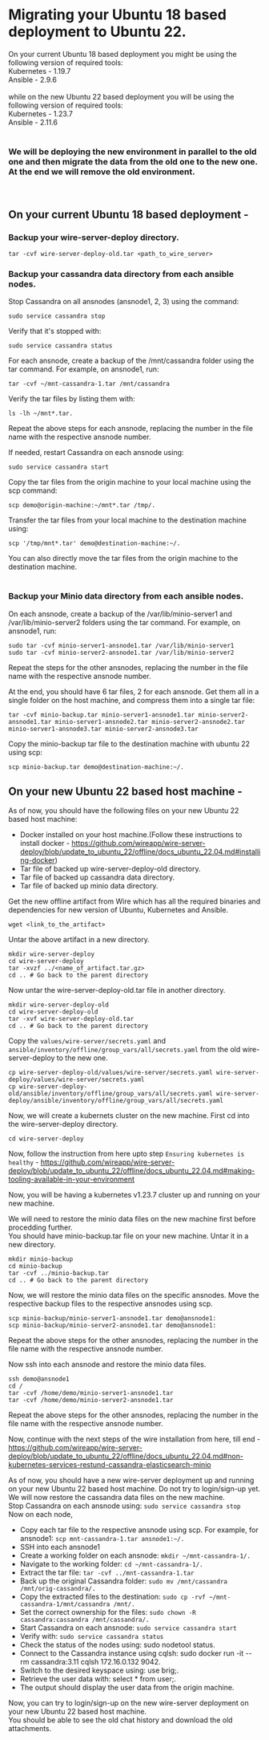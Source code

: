 # Migrating your Ubuntu 18 based deployment to Ubuntu 22.
On your current Ubuntu 18 based deployment you might be using the following version of required tools:
<br>Kubernetes - 1.19.7<br>
Ansible - 2.9.6
<br><br>
while on the new Ubuntu 22 based deployment you will be using the following version of required tools:
<br>Kubernetes - 1.23.7<br>
Ansible - 2.11.6
<br><br>
### We will be deploying the new environment in parallel to the old one and then migrate the data from the old one to the new one. At the end we will remove the old environment.
<br>

## On your current Ubuntu 18 based deployment -
### Backup your wire-server-deploy directory.
```
tar -cvf wire-server-deploy-old.tar <path_to_wire_server>
```


### Backup your cassandra data directory from each ansible nodes.

Stop Cassandra on all ansnodes (ansnode1, 2, 3) using the command: 
```
sudo service cassandra stop
```
Verify that it's stopped with:
```
sudo service cassandra status
```
For each ansnode, create a backup of the /mnt/cassandra folder using the tar command.
For example, on ansnode1, run: 
```
tar -cvf ~/mnt-cassandra-1.tar /mnt/cassandra
```
Verify the tar files by listing them with:
```
ls -lh ~/mnt*.tar.
```

Repeat the above steps for each ansnode, replacing the number in the file name with the respective ansnode number.

If needed, restart Cassandra on each ansnode using:
```
sudo service cassandra start
```

Copy the tar files from the origin machine to your local machine using the scp command:
```
scp demo@origin-machine:~/mnt*.tar /tmp/.
```

Transfer the tar files from your local machine to the destination machine using: 
```
scp '/tmp/mnt*.tar' demo@destination-machine:~/.
```

You can also directly move the tar files from the origin machine to the destination machine.<br><br>


### Backup your Minio data directory from each ansible nodes.
On each ansnode, create a backup of the /var/lib/minio-server1 and /var/lib/minio-server2 folders using the tar command. For example, on ansnode1, run:
```
sudo tar -cvf minio-server1-ansnode1.tar /var/lib/minio-server1
sudo tar -cvf minio-server2-ansnode1.tar /var/lib/minio-server2
```

Repeat the steps for the other ansnodes, replacing the number in the file name with the respective ansnode number.

At the end, you should have 6 tar files, 2 for each ansnode.
Get them all in a single folder on the host machine, and compress them into a single tar file:
```
tar -cvf minio-backup.tar minio-server1-ansnode1.tar minio-server2-ansnode1.tar minio-server1-ansnode2.tar minio-server2-ansnode2.tar minio-server1-ansnode3.tar minio-server2-ansnode3.tar
```

Copy the minio-backup tar file to the destination machine with ubuntu 22 using scp:
```
scp minio-backup.tar demo@destination-machine:~/.
```

## On your new Ubuntu 22 based host machine -
As of now, you should have the following files on your new Ubuntu 22 based host machine:
- Docker installed on your host machine.(Follow these instructions to install docker - https://github.com/wireapp/wire-server-deploy/blob/update_to_ubuntu_22/offline/docs_ubuntu_22.04.md#installing-docker)
- Tar file of backed up wire-server-deploy-old directory.
- Tar file of backed up cassandra data directory.
- Tar file of backed up minio data directory.

Get the new offline artifact from Wire which has all the required binaries and dependencies for new version of Ubuntu, Kubernetes and Ansible.
```
wget <link_to_the_artifact>
```
Untar the above artifact in a new directory.
```
mkdir wire-server-deploy
cd wire-server-deploy
tar -xvzf ../<name_of_artifact.tar.gz>
cd .. # Go back to the parent directory
```

Now untar the wire-server-deploy-old.tar file in another directory.
```
mkdir wire-server-deploy-old
cd wire-server-deploy-old
tar -xvf wire-server-deploy-old.tar
cd .. # Go back to the parent directory
```
Copy the `values/wire-server/secrets.yaml` and `ansible/inventory/offline/group_vars/all/secrets.yaml` from the old wire-server-deploy to the new one.
```
cp wire-server-deploy-old/values/wire-server/secrets.yaml wire-server-deploy/values/wire-server/secrets.yaml
cp wire-server-deploy-old/ansible/inventory/offline/group_vars/all/secrets.yaml wire-server-deploy/ansible/inventory/offline/group_vars/all/secrets.yaml
```

Now, we will create a kubernets cluster on the new machine.
First cd into the wire-server-deploy directory.
```
cd wire-server-deploy
```
Now, follow the instruction from here upto step `Ensuring kubernetes is healthy` - https://github.com/wireapp/wire-server-deploy/blob/update_to_ubuntu_22/offline/docs_ubuntu_22.04.md#making-tooling-available-in-your-environment

Now, you will be having a kubernetes v1.23.7 cluster up and running on your new machine.

We will need to restore the minio data files on the new machine first before procedding further.<br>
You should have minio-backup.tar file on your new machine. Untar it in a new directory.
```
mkdir minio-backup
cd minio-backup
tar -cvf ../minio-backup.tar
cd .. # Go back to the parent directory
```
Now, we will restore the minio data files on the specific ansnodes.
Move the respective backup files to the respective ansnodes using scp.
```
scp minio-backup/minio-server1-ansnode1.tar demo@ansnode1:
scp minio-backup/minio-server2-ansnode1.tar demo@ansnode1:
```
Repeat the above steps for the other ansnodes, replacing the number in the file name with the respective ansnode number.

Now ssh into each ansnode and restore the minio data files.
```
ssh demo@ansnode1
cd /
tar -cvf /home/demo/minio-server1-ansnode1.tar
tar -cvf /home/demo/minio-server2-ansnode1.tar
```
Repeat the above steps for the other ansnodes, replacing the number in the file name with the respective ansnode number.

Now, continue with the next steps of the wire installation from here, till end - https://github.com/wireapp/wire-server-deploy/blob/update_to_ubuntu_22/offline/docs_ubuntu_22.04.md#non-kubernetes-services-restund-cassandra-elasticsearch-minio

As of now, you should have a new wire-server deployment up and running on your new Ubuntu 22 based host machine.
Do not try to login/sign-up yet.<br>
We will now restore the cassandra data files on the new machine.<br>
Stop Cassandra on each ansnode using: ```sudo service cassandra stop```<br>
Now on each node,
- Copy each tar file to the respective ansnode using scp. For example, for ansnode1:
```scp mnt-cassandra-1.tar ansnode1:~/. ```
- SSH into each ansnode1
- Create a working folder on each ansnode: ```mkdir ~/mnt-cassandra-1/.```
- Navigate to the working folder: ```cd ~/mnt-cassandra-1/.```
- Extract the tar file: ```tar -cvf ../mnt-cassandra-1.tar```
- Back up the original Cassandra folder: ```sudo mv /mnt/cassandra /mnt/orig-cassandra/.```
- Copy the extracted files to the destination: ```sudo cp -rvf ~/mnt-cassandra-1/mnt/cassandra /mnt/.```
- Set the correct ownership for the files: ```sudo chown -R cassandra:cassandra /mnt/cassandra/.```
- Start Cassandra on each ansnode: ```sudo service cassandra start```
- Verify with: ```sudo service cassandra status```
- Check the status of the nodes using: sudo nodetool status.
- Connect to the Cassandra instance using cqlsh: sudo docker run -it --rm cassandra:3.11 cqlsh 172.16.0.132 9042.
- Switch to the desired keyspace using: use brig;.
- Retrieve the user data with: select * from user;.
- The output should display the user data from the origin machine.

Now, you can try to login/sign-up on the new wire-server deployment on your new Ubuntu 22 based host machine.<br>
You should be able to see the old chat history and download the old attachments.
